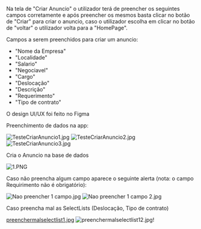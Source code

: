 Na tela de "Criar Anuncio" o utilizador terá de preencher os seguintes campos corretamente e após preencher os mesmos basta clicar no botão de "Criar" para criar o anuncio, caso o utilizador escolha em clicar no botão de "voltar" o utilizador volta para a "HomePage".

Campos a serem preenchidos para criar um anuncio:

- "Nome da Empresa"
- "Localidade"
- "Salario"
- "Negociavel"
- "Cargo"
- "Deslocação"
- "Descrição"
- "Requerimento"
- "Tipo de contrato"

O design UI/UX foi feito no Figma

Preenchimento de dados na app:

![TesteCriarAnuncio1.jpg](/.attachments/TesteCriarAnuncio1-d08f7c71-8b5f-4046-8ae1-d6559af31c1f.jpg)
![TesteCriarAnuncio2.jpg](/.attachments/TesteCriarAnuncio2-6eeb8c5c-14c7-4f32-a5de-5724470874f8.jpg)
![TesteCriarAnuncio3.jpg](/.attachments/TesteCriarAnuncio3-5948dccd-8ee5-49d6-b523-5eed08680300.jpg)

Cria o Anuncio na base de dados

![1.PNG](/.attachments/1-21618351-ca3d-4ade-998a-02aba49bc5f0.PNG)

Caso não preencha algum campo aparece o seguinte alerta (nota: o campo Requirimento não é obrigatório):

![Nao preencher 1 campo.jpg](/.attachments/Nao%20preencher%201%20campo-8268b27e-3e1a-45a9-bd5b-eecaf368ec8b.jpg)
![Nao preencher 1 campo 2.jpg](/.attachments/Nao%20preencher%201%20campo%202-2c50cea4-cf3e-404a-b218-37bff853cbff.jpg)

Caso preencha mal as SelectLists (Deslocação, Tipo de contrato)

[preenchermalselectlist1.jpg](/.attachments/preenchermalselectlist1-05fbab32-94bd-4d25-812f-7d3fc628e53a.jpg)
![preenchermalselectlist12.jpg](/.attachments/preenchermalselectlist12-b28ec9ef-6a70-4dd8-af3c-7d48e060c863.jpg)!